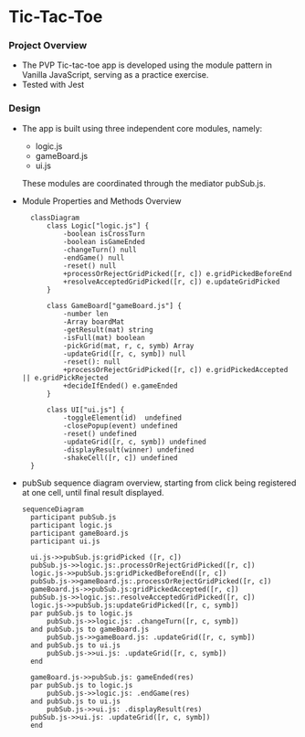 # Tic-Tac-Toe

### Project Overview

- The PVP Tic-tac-toe app is developed using the module pattern in Vanilla
  JavaScript, serving as a practice exercise.
- Tested with Jest

### Design

- The app is built using three independent core modules, namely:

  - logic.js
  - gameBoard.js
  - ui.js

  These modules are coordinated through the mediator pubSub.js.

- Module Properties and Methods Overview

  ```mermaid
    classDiagram
        class Logic["logic.js"] {
            -boolean isCrossTurn
            -boolean isGameEnded
            -changeTurn() null
            -endGame() null
            -reset() null
            +processOrRejectGridPicked([r, c]) e.gridPickedBeforeEnd
            +resolveAcceptedGridPicked([r, c]) e.updateGridPicked
        }

        class GameBoard["gameBoard.js"] {
            -number len
            -Array boardMat
            -getResult(mat) string
            -isFull(mat) boolean
            -pickGrid(mat, r, c, symb) Array
            -updateGrid([r, c, symb]) null
            -reset(): null
            +processOrRejectGridPicked([r, c]) e.gridPickedAccepted || e.gridPickRejected
            +decideIfEnded() e.gameEnded
        }

        class UI["ui.js"] {
            -toggleElement(id)  undefined
            -closePopup(event) undefined
            -reset() undefined
            -updateGrid([r, c, symb]) undefined
            -displayResult(winner) undefined
            -shakeCell([r, c]) undefined
    }
  ```

- pubSub sequence diagram overview, starting from click being registered at one
  cell, until final result displayed.

  ```mermaid
  sequenceDiagram
    participant pubSub.js
    participant logic.js
    participant gameBoard.js
    participant ui.js

    ui.js->>pubSub.js:gridPicked ([r, c])
    pubSub.js->>logic.js:.processOrRejectGridPicked([r, c])
    logic.js->>pubSub.js:gridPickedBeforeEnd([r, c])
    pubSub.js->>gameBoard.js:.processOrRejectGridPicked([r, c])
    gameBoard.js->>pubSub.js:gridPickedAccepted([r, c])
    pubSub.js->>logic.js:.resolveAcceptedGridPicked([r, c])
    logic.js->>pubSub.js:updateGridPicked([r, c, symb])
    par pubSub.js to logic.js
        pubSub.js->>logic.js: .changeTurn([r, c, symb])
    and pubSub.js to gameBoard.js
        pubSub.js->>gameBoard.js: .updateGrid([r, c, symb])
    and pubSub.js to ui.js
        pubSub.js->>ui.js: .updateGrid([r, c, symb])
    end

    gameBoard.js->>pubSub.js: gameEnded(res)
    par pubSub.js to logic.js
        pubSub.js->>logic.js: .endGame(res)
    and pubSub.js to ui.js
        pubSub.js->>ui.js: .displayResult(res)
    pubSub.js->>ui.js: .updateGrid([r, c, symb])
    end
  ```

```

```

